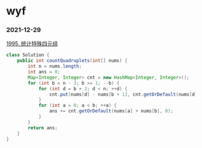 # wyf

### 2021-12-29
[1995. 统计特殊四元组](https://leetcode-cn.com/problems/count-special-quadruplets/)
```java
class Solution {
    public int countQuadruplets(int[] nums) {
        int n = nums.length;
        int ans = 0;
        Map<Integer, Integer> cnt = new HashMap<Integer, Integer>();
        for (int b = n - 3; b >= 1; --b) {
            for (int d = b + 2; d < n; ++d) {
                cnt.put(nums[d] - nums[b + 1], cnt.getOrDefault(nums[d] - nums[b + 1], 0) + 1);
            }
            for (int a = 0; a < b; ++a) {
                ans += cnt.getOrDefault(nums[a] + nums[b], 0);
            }
        }
        return ans;
    }
}
```